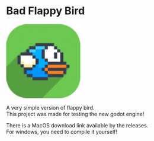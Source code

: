 # Bad Flappy Bird
<img src="./icon.png" width="200px">

A very simple version of flappy bird.<br>
This project was made for testing the new godot engine!

There is a MacOS download link available by the releases.<br>
For windows, you need to compile it yourself!
